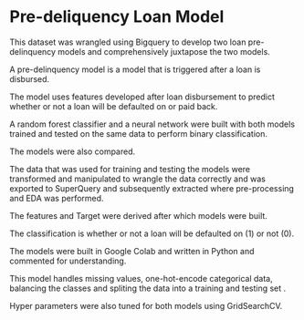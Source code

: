 # Pre-deliquency Loan Model

This dataset was wrangled using Bigquery to develop two loan pre-delinquency models and comprehensively juxtapose the two models.

A pre-delinquency model is a model that is triggered after a loan is disbursed. 

The model uses features developed after loan disbursement to predict whether or not a loan will be defaulted on or paid back.  

A random forest classifier and a neural network were built with both models trained and tested on the same data to perform binary classification. 

The models were also compared. 

The data that was used for training and testing the models were transformed and manipulated to wrangle the data correctly and was exported to SuperQuery and subsequently extracted where pre-processing and EDA was performed.

The features and Target were derived after which models were built. 

The classification is whether or not a loan will be defaulted on (1) or not (0). 

The models were built in Google Colab and written in Python and commented for understanding. 
 
This model handles missing values, one-hot-encode categorical data, balancing the classes and spliting the data into a training and testing set . 

Hyper parameters were also tuned for both models using GridSearchCV.
